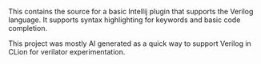 This contains the source for a basic Intellij plugin that supports the Verilog language. 
It supports syntax highlighting for keywords and basic code completion. 

This project was mostly AI generated as a quick way to support Verilog in CLion for
verilator experimentation.
